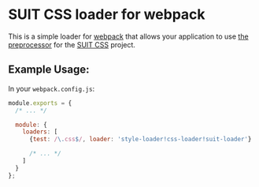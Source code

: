 # SUIT CSS loader for webpack

This is a simple loader for [webpack][] that allows your application to use
[the preprocessor][suitpre] for the [SUIT CSS][] project.

## Example Usage:

In your `webpack.config.js`:

```js
module.exports = {
  /* ... */

  module: {
    loaders: [
      {test: /\.css$/, loader: 'style-loader!css-loader!suit-loader'}

      /* ... */
    ]
  }
};
```

[webpack]: http://webpack.github.io
[suitpre]: https://github.com/suitcss/preprocessor
[SUIT CSS]: http://suitcss.github.io
